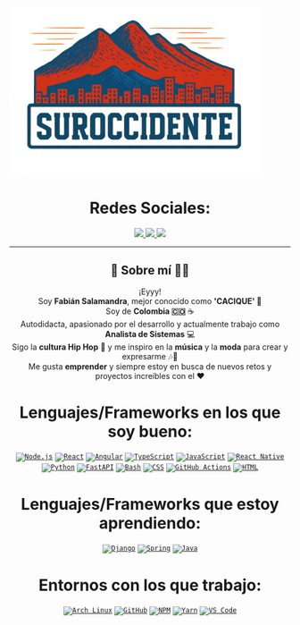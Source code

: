 <!-- 
SECCIÓN DEL GIF (CAMBIADO A IMAGEN LOCAL)
Aquí solo reemplaza "mi_imagen.png" por la imagen que quieras en tu carpeta ./assets/
-->
<a href="https://github.com/FabianSalamandraP-collab">
  <img src="./assets/clothesSurOccidente.png" alt="Imagen de presentación" width="450">
</a>



<!-- Social icons section -->
<h1 align="center"> Redes Sociales: </h1>
<p align="center">
  <a href="">
    <img src="https://img.shields.io/badge/WebPage-7cebf5?style=for-the-badge&logo=google-chrome&logoColor=black">
  </a>
<a href="https://www.linkedin.com/in/fabian-salamandra/">
  <img src="https://img.shields.io/badge/LinkedIn-7cebf5?style=for-the-badge&logo=linkedin&logoColor=black">
</a>
  <a href="mailto:davids.dvm@gmail.com">
    <img src="https://img.shields.io/badge/Send%20Mail-7cebf5?style=for-the-badge&logo=gmail&logoColor=black">
  </a>
</p>

<hr>

<!-- Sobre mí -->
<h2 align="center"> 🗿​ Sobre mí 👨‍💻 </h2>
<p align="center">
¡Eyyy! <br />
Soy <b>Fabián Salamandra</b>, mejor conocido como <strong>'CACIQUE' 🐐​</strong> <br />
Soy de <strong>Colombia 🇨🇴</strong> ☕ <br />
Autodidacta, apasionado por el desarrollo y actualmente trabajo como <strong>Analista de Sistemas</strong> 💻 <br />
Sigo la <strong>cultura Hip Hop</strong> 🎤 y me inspiro en la <strong>música</strong> y la <strong>moda</strong> para crear y expresarme 🎶👕 <br />
Me gusta <strong>emprender</strong> y siempre estoy en busca de nuevos retos y proyectos increíbles con el ❤️ <br />
</p>


<!-- Lenguajes y frameworks -->
<h1 align="center"> Lenguajes/Frameworks en los que soy bueno: </h1>
<p align="center">
  <code><a href="https://nodejs.org/"><img src="https://cdn.jsdelivr.net/gh/devicons/devicon/icons/nodejs/nodejs-original.svg" height="42" alt="Node.js"></a></code>
  <code><a href="https://react.dev/"><img src="https://cdn.jsdelivr.net/gh/devicons/devicon/icons/react/react-original.svg" height="42" alt="React"></a></code>
  <code><a href="https://angular.dev/"><img src="https://cdn.jsdelivr.net/gh/devicons/devicon/icons/angularjs/angularjs-original.svg" height="42" alt="Angular"></a></code>
  <code><a href="https://www.typescriptlang.org/"><img src="https://cdn.jsdelivr.net/gh/devicons/devicon/icons/typescript/typescript-original.svg" height="42" alt="TypeScript"></a></code>
  <code><a href="https://developer.mozilla.org/docs/Web/JavaScript"><img src="https://cdn.jsdelivr.net/gh/devicons/devicon/icons/javascript/javascript-original.svg" height="42" alt="JavaScript"></a></code>
  <code><a href="https://reactnative.dev/"><img src="https://reactnative.dev/img/header_logo.svg" height="42" alt="React Native"></a></code>
  <code><a href="https://www.python.org/"><img src="https://cdn.jsdelivr.net/gh/devicons/devicon/icons/python/python-original.svg" height="42" alt="Python"></a></code>
  <code><a href="https://fastapi.tiangolo.com/"><img src="https://cdn.worldvectorlogo.com/logos/fastapi-1.svg" height="42" alt="FastAPI"></a></code>
  <code><a href="https://www.gnu.org/software/bash/"><img src="https://cdn.jsdelivr.net/gh/devicons/devicon/icons/bash/bash-original.svg" height="42" alt="Bash"></a></code>
  <code><a href="https://developer.mozilla.org/docs/Web/CSS"><img src="https://cdn.jsdelivr.net/gh/devicons/devicon/icons/css3/css3-original.svg" height="42" alt="CSS"></a></code>
  <code><a href="https://github.com/features/actions"><img src="https://avatars.githubusercontent.com/u/44036562?s=200&v=4" height="42" alt="GitHub Actions"></a></code>
  <code><a href="https://en.wikipedia.org/wiki/HTML"><img src="https://cdn.jsdelivr.net/gh/devicons/devicon/icons/html5/html5-original.svg" height="42" alt="HTML"></a></code>
</p>

  

</p>

<h1 align="center"> Lenguajes/Frameworks que estoy aprendiendo: </h1>
<p align="center">
  <code><a href="https://www.djangoproject.com/"><img src="https://cdn.jsdelivr.net/gh/devicons/devicon/icons/django/django-plain.svg" height="42" alt="Django"></a></code>
  <code><a href="https://spring.io/"><img src="https://cdn.jsdelivr.net/gh/devicons/devicon/icons/spring/spring-original.svg" height="42" alt="Spring"></a></code>
  <code><a href="https://www.java.com/"><img src="https://cdn.jsdelivr.net/gh/devicons/devicon/icons/java/java-original.svg" height="42" alt="Java"></a></code>
</p>


<h1 align="center"> Entornos con los que trabajo: </h1>
<p align="center">
  <code><a href="https://www.archlinux.org/"><img src="https://cdn.jsdelivr.net/gh/devicons/devicon/icons/archlinux/archlinux-original.svg" height="42" alt="Arch Linux"></a></code>
  <code><a href="https://github.com/"><img src="https://cdn.jsdelivr.net/gh/devicons/devicon/icons/github/github-original.svg" height="42" alt="GitHub"></a></code>
  <code><a href="https://www.npmjs.com/"><img src="https://cdn.jsdelivr.net/gh/devicons/devicon/icons/npm/npm-original-wordmark.svg" height="42" alt="NPM"></a></code>
  <code><a href="https://classic.yarnpkg.com/"><img src="https://cdn.jsdelivr.net/gh/devicons/devicon/icons/yarn/yarn-original.svg" height="42" alt="Yarn"></a></code>
  <code><a href="https://code.visualstudio.com/"><img src="https://cdn.jsdelivr.net/gh/devicons/devicon/icons/vscode/vscode-original.svg" height="42" alt="VS Code"></a></code>
</p>



